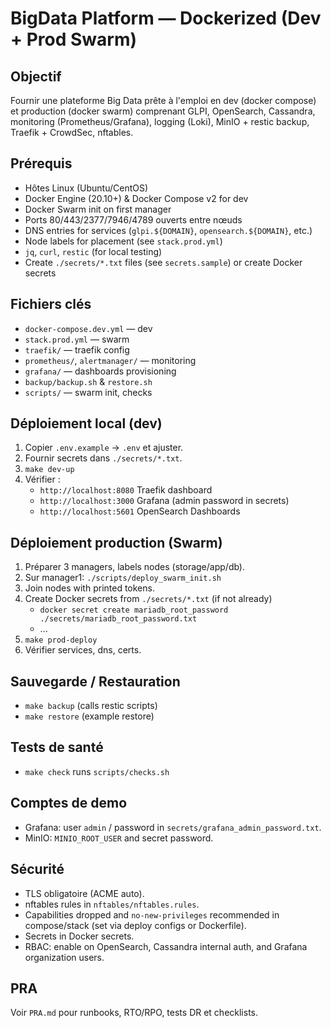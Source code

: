 # BigData Platform — Dockerized (Dev + Prod Swarm)

## Objectif
Fournir une plateforme Big Data prête à l'emploi en dev (docker compose) et production (docker swarm) comprenant GLPI, OpenSearch, Cassandra, monitoring (Prometheus/Grafana), logging (Loki), MinIO + restic backup, Traefik + CrowdSec, nftables.

## Prérequis
- Hôtes Linux (Ubuntu/CentOS)
- Docker Engine (20.10+) & Docker Compose v2 for dev
- Docker Swarm init on first manager
- Ports 80/443/2377/7946/4789 ouverts entre nœuds
- DNS entries for services (`glpi.${DOMAIN}`, `opensearch.${DOMAIN}`, etc.)
- Node labels for placement (see `stack.prod.yml`)
- `jq`, `curl`, `restic` (for local testing)
- Create `./secrets/*.txt` files (see `secrets.sample`) or create Docker secrets

## Fichiers clés
- `docker-compose.dev.yml` — dev
- `stack.prod.yml` — swarm
- `traefik/` — traefik config
- `prometheus/`, `alertmanager/` — monitoring
- `grafana/` — dashboards provisioning
- `backup/backup.sh` & `restore.sh`
- `scripts/` — swarm init, checks

## Déploiement local (dev)
1. Copier `.env.example` -> `.env` et ajuster.
2. Fournir secrets dans `./secrets/*.txt`.
3. `make dev-up`
4. Vérifier : 
   - `http://localhost:8080` Traefik dashboard
   - `http://localhost:3000` Grafana (admin password in secrets)
   - `http://localhost:5601` OpenSearch Dashboards

## Déploiement production (Swarm)
1. Préparer 3 managers, labels nodes (storage/app/db).
2. Sur manager1: `./scripts/deploy_swarm_init.sh`
3. Join nodes with printed tokens.
4. Create Docker secrets from `./secrets/*.txt` (if not already)
   - `docker secret create mariadb_root_password ./secrets/mariadb_root_password.txt`
   - ...
5. `make prod-deploy`
6. Vérifier services, dns, certs.

## Sauvegarde / Restauration
- `make backup` (calls restic scripts)
- `make restore` (example restore)

## Tests de santé
- `make check` runs `scripts/checks.sh`

## Comptes de demo
- Grafana: user `admin` / password in `secrets/grafana_admin_password.txt`.
- MinIO: `MINIO_ROOT_USER` and secret password.

## Sécurité
- TLS obligatoire (ACME auto).
- nftables rules in `nftables/nftables.rules`.
- Capabilities dropped and `no-new-privileges` recommended in compose/stack (set via deploy configs or Dockerfile).
- Secrets in Docker secrets.
- RBAC: enable on OpenSearch, Cassandra internal auth, and Grafana organization users.

## PRA
Voir `PRA.md` pour runbooks, RTO/RPO, tests DR et checklists.

